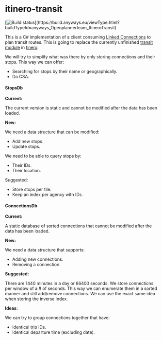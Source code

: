 # itinero-transit

[![Build status](https://build.anyways.eu/app/rest/builds/buildType:(id:anyways_Openplannerteam_ItineroTransit)/statusIcon)](https://build.anyways.eu/viewType.html?buildTypeId=anyways_Openplannerteam_ItineroTransit)  

This is a C# implementation of a client consuming [Linked Connections](https://linkedconnections.org/) to plan transit routes. This is going to replace the currently unfinished [transit module](https://github.com/itinero/transit) in [tinero](http://www.itinero.tech/).

We will try to simplify what was there by only storing connections and their stops. This way we can offer:

- Searching for stops by their name or geographically.
- Do CSA.

#### StopsDb

**Current:**

The current version is static and cannot be modified after the data has been loaded.

**New:**

We need a data structure that can be modified:

- Add new stops.
- Update stops.

We need to be able to query stops by:

- Their IDs.
- Their location.

Suggested:

- Store stops per tile.
- Keep an index per agency with IDs.

#### ConnectionsDb

**Current:**

A static database of sorted connections that cannot be modified after the data has been loaded.

**New:**

We need a data structure that supports:

- Adding new connections.
- Removing a connection. 

**Suggested:**

There are 1440 minutes in a day or 86400 seconds. We store connections per window of a # of seconds. This way we can enumerate them in a sorted manner and still add/remove connections. We can use the exact same idea when storing the inverse index. 

**Ideas:**

We can try to group connections together that have:

- Identical trip IDs.
- Identical departure time (excluding date).

